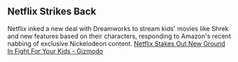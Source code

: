 
## Netflix Strikes Back

Netflix inked a new deal with Dreamworks to stream kids' movies like Shrek and new features based on their characters, responding to Amazon's recent nabbing of exclusive Nickelodeon content.  [Netflix Stakes Out New Ground In Fight For Your Kids - Gizmodo](http://gizmodo.com/netflix-just-staked-out-new-ground-in-fight-for-your-ki-513761894 "Netflix Stakes Out New Ground In Fight For Your Kids")